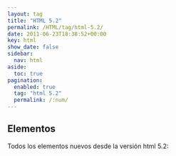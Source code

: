 ```yaml
---
layout: tag
title: "HTML 5.2"
permalink: /HTML/tag/html-5.2/
date: 2011-06-23T18:38:52+00:00
key: html
show_date: false
sidebar:
  nav: html
aside:
  toc: true
pagination: 
  enabled: true
  tag: "html 5.2"
  permalink: /:num/    
---
```




<h2>Elementos</h2>
Todos los elementos nuevos desde la versión html 5.2: